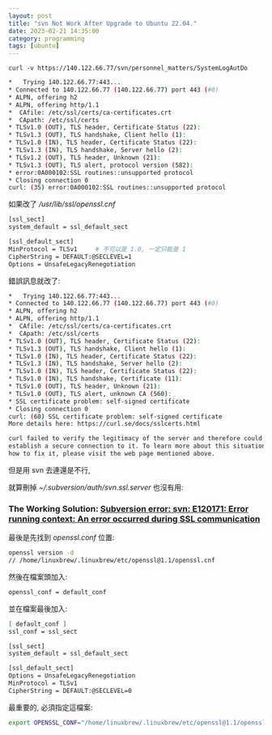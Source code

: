 ```yaml
---
layout: post
title: "svn Not Work After Upgrade to Ubuntu 22.04."
date: 2023-02-21 14:35:00
category: programming
tags: [ubuntu]
---
```


```
curl -v https://140.122.66.77/svn/personnel_matters/SystemLogAutDo
```

```bash
*   Trying 140.122.66.77:443...
* Connected to 140.122.66.77 (140.122.66.77) port 443 (#0)
* ALPN, offering h2
* ALPN, offering http/1.1
*  CAfile: /etc/ssl/certs/ca-certificates.crt
*  CApath: /etc/ssl/certs
* TLSv1.0 (OUT), TLS header, Certificate Status (22):
* TLSv1.3 (OUT), TLS handshake, Client hello (1):
* TLSv1.0 (IN), TLS header, Certificate Status (22):
* TLSv1.3 (IN), TLS handshake, Server hello (2):
* TLSv1.2 (OUT), TLS header, Unknown (21):
* TLSv1.3 (OUT), TLS alert, protocol version (582):
* error:0A000102:SSL routines::unsupported protocol
* Closing connection 0
curl: (35) error:0A000102:SSL routines::unsupported protocol
```

如果改了 */usr/lib/ssl/openssl.cnf* 

```bash
[ssl_sect]
system_default = ssl_default_sect

[ssl_default_sect]
MinProtocol = TLSv1		# 不可以是 1.0, 一定只能是 1
CipherString = DEFAULT:@SECLEVEL=1
Options = UnsafeLegacyRenegotiation
```

錯誤訊息就改了:  

```bash
*   Trying 140.122.66.77:443...
* Connected to 140.122.66.77 (140.122.66.77) port 443 (#0)
* ALPN, offering h2
* ALPN, offering http/1.1
*  CAfile: /etc/ssl/certs/ca-certificates.crt
*  CApath: /etc/ssl/certs
* TLSv1.0 (OUT), TLS header, Certificate Status (22):
* TLSv1.3 (OUT), TLS handshake, Client hello (1):
* TLSv1.0 (IN), TLS header, Certificate Status (22):
* TLSv1.3 (IN), TLS handshake, Server hello (2):
* TLSv1.0 (IN), TLS header, Certificate Status (22):
* TLSv1.0 (IN), TLS handshake, Certificate (11):
* TLSv1.0 (OUT), TLS header, Unknown (21):
* TLSv1.0 (OUT), TLS alert, unknown CA (560):
* SSL certificate problem: self-signed certificate
* Closing connection 0
curl: (60) SSL certificate problem: self-signed certificate
More details here: https://curl.se/docs/sslcerts.html

curl failed to verify the legitimacy of the server and therefore could not
establish a secure connection to it. To learn more about this situation and
how to fix it, please visit the web page mentioned above.
```

但是用 svn 去連還是不行,  


就算刪掉 *~/.subversion/auth/svn.ssl.server* 也沒有用:  


### The Working Solution: [Subversion error: svn: E120171: Error running context: An error occurred during SSL communication](https://superuser.com/questions/1473219/subversion-error-svn-e120171-error-running-context-an-error-occurred-during)
最後是先找到 *openssl.conf* 位置:   
```bash
openssl version -d
// /home/linuxbrew/.linuxbrew/etc/openssl@1.1/openssl.cnf
```
然後在檔案頭加入:  

```bash
openssl_conf = default_conf
```

並在檔案最後加入:  

```bash
[ default_conf ]
ssl_conf = ssl_sect

[ssl_sect]
system_default = ssl_default_sect

[ssl_default_sect]
Options = UnsafeLegacyRenegotiation
MinProtocol = TLSv1  
CipherString = DEFAULT:@SECLEVEL=0
```

最重要的, 必須指定這檔案:  

```bash
export OPENSSL_CONF="/home/linuxbrew/.linuxbrew/etc/openssl@1.1/openssl.cnf"
```


[jekyll]: http://jekyllrb.com
[jekyll-gh]: https://github.com/jekyll/jekyll
[jekyll-help]: https://github.com/jekyll/jekyll-help


